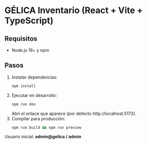 
# GÉLICA Inventario (React + Vite + TypeScript)

## Requisitos
- Node.js 18+ y npm

## Pasos
1) Instalar dependencias:
   ```bash
   npm install
   ```
2) Ejecutar en desarrollo:
   ```bash
   npm run dev
   ```
   Abrí el enlace que aparece (por defecto http://localhost:5173).
3) Compilar para producción:
   ```bash
   npm run build && npm run preview
   ```

Usuario inicial: **admin@gelica / admin**
